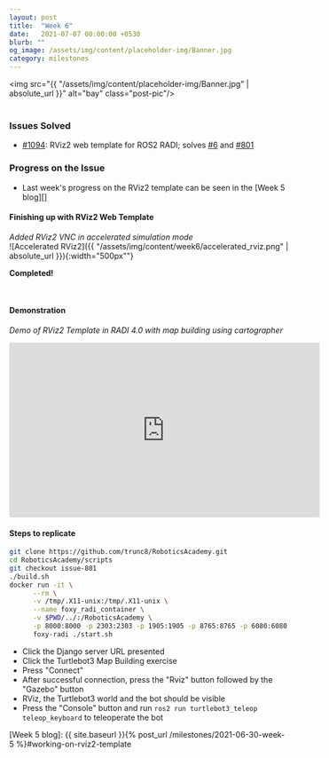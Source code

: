 ```yaml
---
layout: post
title:  "Week 6"
date:   2021-07-07 00:00:00 +0530
blurb: ""
og_image: /assets/img/content/placeholder-img/Banner.jpg
category: milestones
---
```


<img src="{{ "/assets/img/content/placeholder-img/Banner.jpg" | absolute_url }}" alt="bay" class="post-pic"/>
<br />
<br />

### Issues Solved
- [#1094][]: RViz2 web template for ROS2 RADI; solves [#6][] and [#801][]


### Progress on the Issue
- Last week's progress on the RViz2 template can be seen in the [Week 5 blog][]

#### Finishing up with RViz2 Web Template
*Added RViz2 VNC in accelerated simulation mode*  
![Accelerated RViz2]({{ "/assets/img/content/week6/accelerated_rviz.png" | absolute_url }}){:width="500px""} 

**Completed!**

<br/>


#### Demonstration
*Demo of RViz2 Template in RADI 4.0 with map building using cartographer*  
<iframe width="560" height="315"
src="https://www.youtube.com/embed/myTJV5xwdaA" 
frameborder="0" 
allow="accelerometer; autoplay; encrypted-media; gyroscope; picture-in-picture" 
allowfullscreen></iframe>
<br />


#### Steps to replicate

```sh
git clone https://github.com/trunc8/RoboticsAcademy.git
cd RoboticsAcademy/scripts
git checkout issue-801
./build.sh
docker run -it \
      --rm \
      -v /tmp/.X11-unix:/tmp/.X11-unix \
      --name foxy_radi_container \
      -v $PWD/../:/RoboticsAcademy \
      -p 8000:8000 -p 2303:2303 -p 1905:1905 -p 8765:8765 -p 6080:6080 -p 6081:6081 -p 1108:1108 \
      foxy-radi ./start.sh
```
- Click the Django server URL presented
- Click the Turtlebot3 Map Building exercise
- Press "Connect"
- After successful connection, press the "Rviz" button followed by the "Gazebo" button
- RViz, the Turtlebot3 world and the bot should be visible
- Press the "Console" button and run `ros2 run turtlebot3_teleop teleop_keyboard` to teleoperate the bot



[#6]: https://github.com/TheRoboticsClub/gsoc2021-Siddharth_Saha/issues/6 "Issue #6"
[#801]: https://github.com/JdeRobot/RoboticsAcademy/issues/801 "Issue #801"
[#1094]: https://github.com/JdeRobot/RoboticsAcademy/pull/1094 "Pull request #1094"

[Week 5 blog]: {{ site.baseurl }}{% post_url /milestones/2021-06-30-week-5 %}#working-on-rviz2-template
